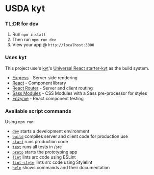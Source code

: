 # USDA kyt

### TL;DR for dev
1. Run `npm install`
2. Then run `npm run dev`
3. View your app @ `http://localhost:3000`


### Uses kyt
This project use's [kyt](https://github.com/NYTimes/kyt)'s [Universal React starter-kyt](https://github.com/NYTimes/kyt/tree/master/packages/kyt-starter-universal) as the build system.

- [Express](https://expressjs.com/) - Server-side rendering
- [React](https://facebook.github.io/react/) - Component library
- [React Router](https://github.com/reactjs/react-router) - Server and client routing
- [Sass Modules](https://github.com/css-modules/css-modules) - CSS Modules with a Sass pre-processor for styles
- [Enzyme](https://github.com/airbnb/enzyme) - React component testing


### Available script commands
Using `npm run`:

* [`dev`](https://github.com/NYTimes/kyt/blob/master/docs/commands.md#dev) starts a development environment
* [`build`](https://github.com/NYTimes/kyt/blob/master/docs/commands.md#build) compiles server and client code for production use
* [`start`](https://github.com/NYTimes/kyt/blob/master/docs/commands.md#start) runs production code
* [`test`](https://github.com/NYTimes/kyt/blob/master/docs/commands.md#test) runs all tests in /src
* [`proto`](https://github.com/NYTimes/kyt/blob/master/docs/commands.md#proto) starts the prototyping app
* [`lint`](https://github.com/NYTimes/kyt/blob/master/docs/commands.md#lint) lints src code using ESLint
* [`lint-style`](https://github.com/NYTimes/kyt/blob/master/docs/commands.md#lint-style) lints src code using Stylelint
* [`help`](https://github.com/NYTimes/kyt/blob/master/docs/commands.md#help) shows commands and their documentation